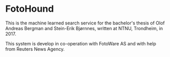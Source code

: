 # FotoHound

This is the machine learned search service for the bachelor's thesis of Olof Andreas Bergman and Stein-Erik Bjørnnes, written at NTNU, Trondheim, in 2017.

This system is develop in co-operation with FotoWare AS and with help from Reuters News Agency. 
